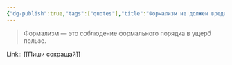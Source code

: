 ```yaml
---
{"dg-publish":true,"tags":["quotes"],"title":"Формализм не должен вредить пользе","date":"2021-09-22T13:50:00+03:00","modified_at":"2022-07-03T20:16:32+03:00","permalink":"/quotes/202109221350/","dgHomeLink":false,"dgPassFrontmatter":true}
---
```



> Формализм — это соблюдение формального порядка в ущерб пользе.

Link:: [[Пиши сокращай]]
